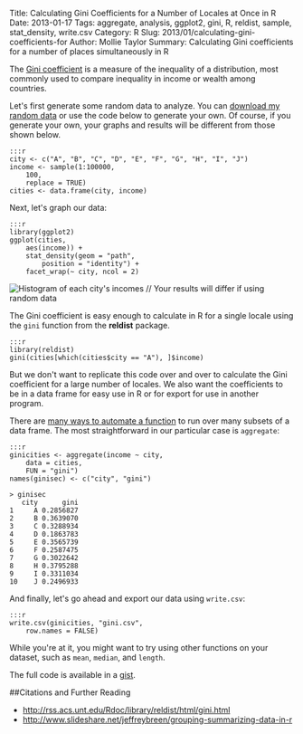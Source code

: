 Title: Calculating Gini Coefficients for a Number of Locales at Once in R
Date: 2013-01-17
Tags: aggregate, analysis, ggplot2, gini, R, reldist, sample, stat_density, write.csv
Category: R
Slug: 2013/01/calculating-gini-coefficients-for
Author: Mollie Taylor
Summary: Calculating Gini coefficients for a number of places simultaneously in R

The [Gini coefficient](http://en.wikipedia.org/wiki/Gini_coefficient) is a measure of the inequality of a distribution, most commonly used to compare inequality in income or wealth among countries.

Let's first generate some random data to analyze. You can [download my random data](https://gist.github.com/4432069) or use the code below to generate your own. Of course, if you generate your own, your graphs and results will be different from those shown below.

	:::r
	city <- c("A", "B", "C", "D", "E", "F", "G", "H", "I", "J")
	income <- sample(1:100000,
		100,
		replace = TRUE)
	cities <- data.frame(city, income)

Next, let's graph our data:

	:::r
	library(ggplot2)
	ggplot(cities,
		aes(income)) +
		stat_density(geom = "path",
			position = "identity") +
		facet_wrap(~ city, ncol = 2)

![Histogram of each city's incomes // Your results will differ if using random data]({filename}/images/r-gini-hist.png)

The Gini coefficient is easy enough to calculate in R for a single locale using the ```gini``` function from the **reldist** package.

	:::r
	library(reldist)
	gini(cities[which(cities$city == "A"), ]$income)

But we don't want to replicate this code over and over to calculate the Gini coefficient for a large number of locales. We also want the coefficients to be in a data frame for easy use in R or for export for use in another program.

There are [many ways to automate a function](http://www.slideshare.net/jeffreybreen/grouping-summarizing-data-in-r) to run over many subsets of a data frame. The most straightforward in our particular case is ```aggregate```:

	:::r
	ginicities <- aggregate(income ~ city,
		data = cities,
		FUN = "gini")
	names(ginisec) <- c("city", "gini")

	> ginisec
	   city      gini
	1     A 0.2856827
	2     B 0.3639070
	3     C 0.3288934
	4     D 0.1863783
	5     E 0.3565739
	6     F 0.2587475
	7     G 0.3022642
	8     H 0.3795288
	9     I 0.3311034
	10    J 0.2496933

And finally, let's go ahead and export our data using ```write.csv```:

	:::r
	write.csv(ginicities, "gini.csv",
		row.names = FALSE)

While you're at it, you might want to try using other functions on your dataset, such as ```mean```, ```median```, and ```length```.

The full code is available in a [gist](https://gist.github.com/4432069).

##Citations and Further Reading
* <http://rss.acs.unt.edu/Rdoc/library/reldist/html/gini.html>
* <http://www.slideshare.net/jeffreybreen/grouping-summarizing-data-in-r>

